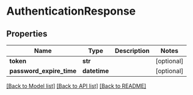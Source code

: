 # AuthenticationResponse

## Properties
Name | Type | Description | Notes
------------ | ------------- | ------------- | -------------
**token** | **str** |  | [optional] 
**password_expire_time** | **datetime** |  | [optional] 

[[Back to Model list]](../README.md#documentation-for-models) [[Back to API list]](../README.md#documentation-for-api-endpoints) [[Back to README]](../README.md)

